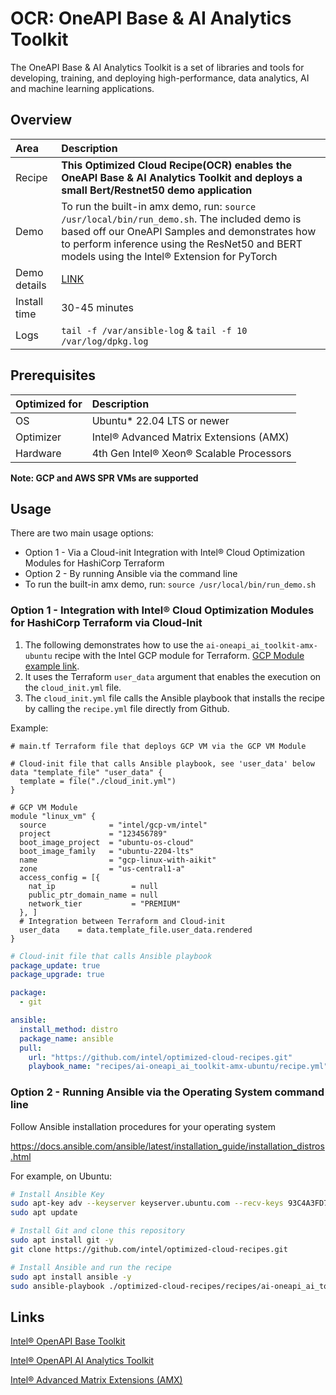 # OCR: OneAPI Base & AI Analytics Toolkit

The OneAPI Base & AI Analytics Toolkit is a set of libraries and tools for developing, training, and deploying high-performance, data analytics, AI and machine learning applications.

## Overview

| Area                  | Description
|:---                   |:---
| Recipe   | **This Optimized Cloud Recipe(OCR) enables the OneAPI Base & AI Analytics Toolkit and deploys a small Bert/Restnet50 demo application**
Demo | To run the built-in amx demo, run: `source /usr/local/bin/run_demo.sh`. The included demo is based off our OneAPI Samples and  demonstrates how to perform inference using the ResNet50 and BERT models using the Intel® Extension for PyTorch
Demo details |  [LINK](https://github.com/oneapi-src/oneAPI-samples/blob/master/AI-and-Analytics/Features-and-Functionality/IntelPyTorch_InferenceOptimizations_AMX_BF16_INT8/README.md)
| Install time      | 30-45 minutes
| Logs | `tail -f /var/ansible-log` & `tail -f 10 /var/log/dpkg.log`

## Prerequisites

| Optimized for | Description                              |
| :------------ | :--------------------------------------- |
| OS            | Ubuntu* 22.04 LTS or newer               |
| Optimizer     | Intel® Advanced Matrix Extensions (AMX)  |
| Hardware      | 4th Gen Intel® Xeon® Scalable Processors |

**Note: GCP and AWS SPR VMs are supported**

## Usage

There are two main usage options:

- Option 1 - Via a Cloud-init Integration with Intel® Cloud Optimization Modules for HashiCorp Terraform
- Option 2 - By running Ansible via the command line
- To run the built-in amx demo, run: `source /usr/local/bin/run_demo.sh`

### Option 1 - Integration with Intel® Cloud Optimization Modules for HashiCorp Terraform via Cloud-Init

1. The following demonstrates how to use the `ai-oneapi_ai_toolkit-amx-ubuntu` recipe with the Intel GCP module for Terraform. [GCP Module example link](https://github.com/intel/terraform-intel-gcp-vm/tree/main/examples/gcp-linux-with-aikit).
2. It uses the Terraform `user_data` argument that enables the execution on the `cloud_init.yml` file.
3. The `cloud_init.yml` file calls the Ansible playbook that installs the recipe by calling the `recipe.yml` file directly from Github.

Example:

```hcl
# main.tf Terraform file that deploys GCP VM via the GCP VM Module

# Cloud-init file that calls Ansible playbook, see 'user_data' below
data "template_file" "user_data" {
  template = file("./cloud_init.yml")
}

# GCP VM Module
module "linux_vm" {
  source              = "intel/gcp-vm/intel"
  project             = "123456789"
  boot_image_project  = "ubuntu-os-cloud"
  boot_image_family   = "ubuntu-2204-lts"
  name                = "gcp-linux-with-aikit"
  zone                = "us-central1-a" 
  access_config = [{
    nat_ip                 = null
    public_ptr_domain_name = null
    network_tier           = "PREMIUM"
  }, ]
  # Integration between Terraform and Cloud-init
  user_data    = data.template_file.user_data.rendered 
}
```

```yaml
# Cloud-init file that calls Ansible playbook
package_update: true
package_upgrade: true

package:
  - git

ansible:
  install_method: distro
  package_name: ansible
  pull:
    url: "https://github.com/intel/optimized-cloud-recipes.git"
    playbook_name: "recipes/ai-oneapi_ai_toolkit-amx-ubuntu/recipe.yml"
```

### Option 2 - Running Ansible via the Operating System command line

Follow Ansible installation procedures for your operating system

<https://docs.ansible.com/ansible/latest/installation_guide/installation_distros.html>

For example, on Ubuntu:

```bash
# Install Ansible Key
sudo apt-key adv --keyserver keyserver.ubuntu.com --recv-keys 93C4A3FD7BB9C367
sudo apt update

# Install Git and clone this repository
sudo apt install git -y
git clone https://github.com/intel/optimized-cloud-recipes.git

# Install Ansible and run the recipe
sudo apt install ansible -y
sudo ansible-playbook ./optimized-cloud-recipes/recipes/ai-oneapi_ai_toolkit-amx-ubuntu/recipe.yml
```

## Links

[Intel® OpenAPI Base Toolkit](https://www.intel.com/content/www/us/en/developer/tools/oneapi/base-toolkit.html#gs.3tswe8)

[Intel® OpenAPI AI Analytics Toolkit](https://www.intel.com/content/www/us/en/developer/tools/oneapi/ai-analytics-toolkit.html#gs.3tsgs4)

[Intel® Advanced Matrix Extensions (AMX)](https://www.intel.com/content/www/us/en/products/docs/accelerator-engines/advanced-matrix-extensions/overview.html)
